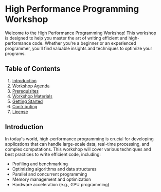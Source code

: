 # High Performance Programming Workshop

Welcome to the High Performance Programming Workshop! This workshop is designed to help you master the art of writing efficient and high-performance code. Whether you're a beginner or an experienced programmer, you'll find valuable insights and techniques to optimize your programs.

## Table of Contents

1. [Introduction](#introduction)
2. [Workshop Agenda](#workshop-agenda)
3. [Prerequisites](#prerequisites)
4. [Workshop Materials](#workshop-materials)
5. [Getting Started](#getting-started)
6. [Contributing](#contributing)
7. [License](#license)

## Introduction

In today's world, high-performance programming is crucial for developing applications that can handle large-scale data, real-time processing, and complex computations. This workshop will cover various techniques and best practices to write efficient code, including:

- Profiling and benchmarking
- Optimizing algorithms and data structures
- Parallel and concurrent programming
- Memory management and optimization
- Hardware acceleration (e.g., GPU programming)